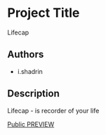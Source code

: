 # Project Title
Lifecap

## Authors
- i.shadrin

## Description
Lifecap - is recorder of your life

[Public PREVIEW](https://play.google.com/store/apps/details?id=ishadrin.lifecap "Public PREVIEW")
